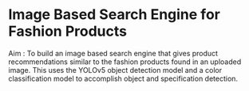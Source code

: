 # Image Based Search Engine for Fashion Products 
Aim : To build an image based search engine that gives product recommendations similar to the fashion products found in an uploaded image.
This uses the YOLOv5 object detection model and a color classification model to accomplish object and specification detection.
